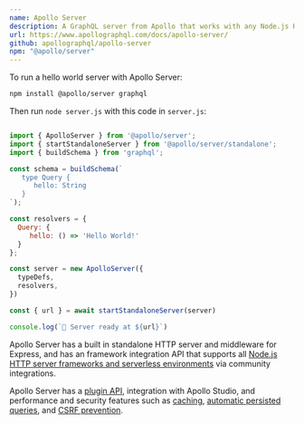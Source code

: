 ```yaml
---
name: Apollo Server
description: A GraphQL server from Apollo that works with any Node.js HTTP framework
url: https://www.apollographql.com/docs/apollo-server/
github: apollographql/apollo-server
npm: "@apollo/server"
---
```


To run a hello world server with Apollo Server:

```bash
npm install @apollo/server graphql
```

Then run `node server.js` with this code in `server.js`:

```js

import { ApolloServer } from '@apollo/server';
import { startStandaloneServer } from '@apollo/server/standalone';
import { buildSchema } from 'graphql';

const schema = buildSchema(`
   type Query {
      hello: String
   }
`);

const resolvers = {
  Query: {
     hello: () => 'Hello World!'
  }
};

const server = new ApolloServer({
  typeDefs,
  resolvers,
})

const { url } = await startStandaloneServer(server)

console.log(`🚀 Server ready at ${url}`)
```

Apollo Server has a built in standalone HTTP server and middleware for Express, and has an framework integration API that supports all [Node.js HTTP server frameworks and serverless environments](https://www.apollographql.com/docs/apollo-server/integrations/integration-index) via community integrations.

Apollo Server has a [plugin API](https://www.apollographql.com/docs/apollo-server/integrations/plugins), integration with Apollo Studio, and performance and security features such as [caching](https://www.apollographql.com/docs/apollo-server/performance/caching/), [automatic persisted queries](https://www.apollographql.com/docs/apollo-server/performance/apq/), and [CSRF prevention](https://www.apollographql.com/docs/apollo-server/security/cors#preventing-cross-site-request-forgery-csrf).
